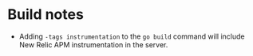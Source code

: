 # Build notes
* Adding `-tags instrumentation` to the `go build` command will include New Relic APM instrumentation in the server.
